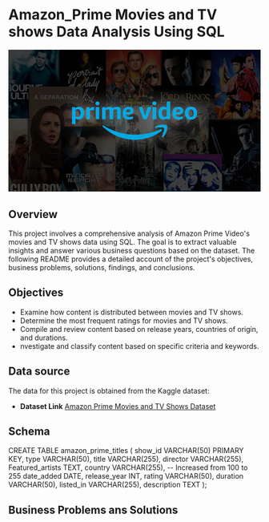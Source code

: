 # Amazon_Prime Movies and TV shows Data Analysis Using SQL
![Prime Logo](https://github.com/MyDataAnaAnalysis/prime_sql_project/blob/main/prime_img)

## Overview
This project involves a comprehensive analysis of Amazon Prime Video's movies and TV shows data using SQL. The goal is to extract valuable insights and answer various business questions based on the dataset. The following README provides a detailed account of the project's objectives, business problems, solutions, findings, and conclusions.

## Objectives
 - Examine how content is distributed between movies and TV shows.
 -  Determine the most frequent ratings for movies and TV shows.
 -  Compile and review content based on release years, countries of origin, and durations.
 -   nvestigate and classify content based on specific criteria and keywords.

## Data source
The data for this project is obtained from the Kaggle dataset:

- **Dataset Link** [Amazon Prime Movies and TV Shows Dataset](https://www.kaggle.com/datasets/shivamb/amazon-prime-movies-and-tv-shows)

## Schema
CREATE TABLE amazon_prime_titles (
    show_id VARCHAR(50) PRIMARY KEY,
    type VARCHAR(50),
    title VARCHAR(255),
    director VARCHAR(255),
    Featured_artists TEXT,
    country VARCHAR(255), -- Increased from 100 to 255
    date_added DATE,
    release_year INT,
    rating VARCHAR(50),
    duration VARCHAR(50),
    listed_in VARCHAR(255),
    description TEXT
);

## Business Problems ans Solutions



